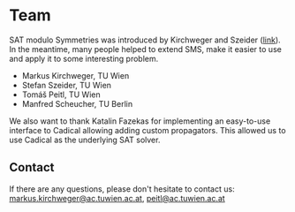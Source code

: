 # Team

SAT modulo Symmetries was introduced by Kirchweger and Szeider ([link](https://publik.tuwien.ac.at/files/publik_300078.pdf)). In the meantime, many people helped to extend SMS, make it easier to use and apply it to some interesting problem.

- Markus Kirchweger, TU Wien
- Stefan Szeider, TU Wien
- Tomáš  Peitl, TU Wien
- Manfred Scheucher, TU Berlin

We also want to thank Katalin Fazekas for implementing an easy-to-use interface to Cadical allowing adding custom propagators. This allowed us to use Cadical as the underlying SAT solver. 

## Contact

If there are any questions, please don't hesitate to contact us:
 <markus.kirchweger@ac.tuwien.ac.at>, <peitl@ac.tuwien.ac.at>
